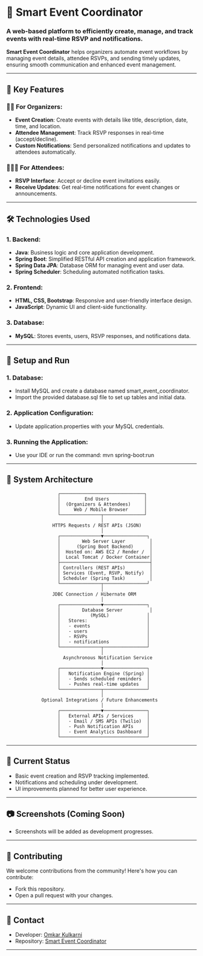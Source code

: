 # 📅 Smart Event Coordinator     

### **A web-based platform to efficiently create, manage, and track events with real-time RSVP and notifications.**     

**Smart Event Coordinator** helps organizers automate event workflows by managing event details, attendee RSVPs, and sending timely updates, ensuring smooth communication and enhanced event management.      

---                             
     
## 🌟 Key Features
   
### 🧑‍💼 For Organizers:   
* **Event Creation**: Create events with details like title, description, date, time, and location.
* **Attendee Management**: Track RSVP responses in real-time (accept/decline).
* **Custom Notifications**: Send personalized notifications and updates to attendees automatically.

### 🧑‍🤝‍🧑 For Attendees:
* **RSVP Interface**: Accept or decline event invitations easily.
* **Receive Updates**: Get real-time notifications for event changes or announcements.

---

## 🛠️ Technologies Used

### 1. Backend:
- **Java**: Business logic and core application development.
- **Spring Boot**: Simplified RESTful API creation and application framework.
- **Spring Data JPA**: Database ORM for managing event and user data.
- **Spring Scheduler**: Scheduling automated notification tasks.

### 2. Frontend:
- **HTML, CSS, Bootstrap**: Responsive and user-friendly interface design.
- **JavaScript**: Dynamic UI and client-side functionality.

### 3. Database:
- **MySQL**: Stores events, users, RSVP responses, and notifications data.

---

## 🚀 Setup and Run

### 1. Database:
- Install MySQL and create a database named smart_event_coordinator.
- Import the provided database.sql file to set up tables and initial data.

### 2. Application Configuration:
- Update application.properties with your MySQL credentials.

### 3. Running the Application:
- Use your IDE or run the command: mvn spring-boot:run

---

## 🧭 System Architecture

                       ┌───────────────────────────────┐
                       │         End Users             │
                       │  (Organizers & Attendees)     │
                       │     Web / Mobile Browser      │
                       └───────────────┬───────────────┘
                                       │
                     HTTPS Requests / REST APIs (JSON)
                                       │
                       ┌───────────────▼────────────────┐
                       │        Web Server Layer         │
                       │      (Spring Boot Backend)      │
                       │  Hosted on: AWS EC2 / Render /  │
                       │  Local Tomcat / Docker Container│
                       ├─────────────────────────────────┤
                       │ Controllers (REST APIs)         │
                       │ Services (Event, RSVP, Notify)  │
                       │ Scheduler (Spring Task)         │
                       └───────────────┬────────────────┘
                                       │
                     JDBC Connection / Hibernate ORM
                                       │
                       ┌───────────────▼────────────────┐
                       │        Database Server          │
                       │           (MySQL)              │
                       │   Stores:                      │
                       │   - events                     │
                       │   - users                      │
                       │   - RSVPs                      │
                       │   - notifications              │
                       └───────────────┬────────────────┘
                                       │
                         Asynchronous Notification Service
                                       │
                       ┌───────────────▼────────────────┐
                       │   Notification Engine (Spring) │
                       │   - Sends scheduled reminders  │
                       │   - Pushes real-time updates   │
                       └───────────────┬────────────────┘
                                       │
                 Optional Integrations / Future Enhancements
                                       │
                       ┌───────────────▼────────────────┐
                       │   External APIs / Services     │
                       │   - Email / SMS APIs (Twilio)  │
                       │   - Push Notification APIs     │
                       │   - Event Analytics Dashboard  │
                       └────────────────────────────────┘


---


## 📝 Current Status

- Basic event creation and RSVP tracking implemented.
- Notifications and scheduling under development.
- UI improvements planned for better user experience.

---

## 📷 Screenshots (Coming Soon)

- Screenshots will be added as development progresses.

---

## 🤝 Contributing
We welcome contributions from the community! Here's how you can contribute:

- Fork this repository.
- Open a pull request with your changes.

---

## 💬 Contact
* Developer: [Omkar Kulkarni](https://github.com/omkarkulkarni2704)
* Repository: [Smart Event Coordinator](https://github.com/omkarkulkarni2704/Smart-Event-Coordinator)

---
